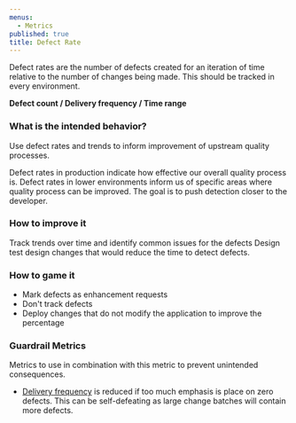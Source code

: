 ```yaml
---
menus:
  - Metrics
published: true
title: Defect Rate
---
```


Defect rates are the number of defects created for an iteration of time relative to the number of changes being made.
This should be tracked in every environment.

<b>Defect count / Delivery frequency / Time range</b>

### What is the intended behavior?

Use defect rates and trends to inform improvement of upstream quality processes.

Defect rates in production indicate how effective our overall quality process is. Defect rates in lower environments inform us of
specific areas where quality process can be improved. The goal is to push detection closer to the developer.

### How to improve it

Track trends over time and identify common issues for the defects Design test design changes that would reduce the time
to detect defects.

### How to game it

- Mark defects as enhancement requests
- Don't track defects
- Deploy changes that do not modify the application to improve the percentage

### Guardrail Metrics

Metrics to use in combination with this metric to prevent unintended consequences.

- [Delivery frequency](./release-frequency.html) is reduced if too much emphasis is place on zero defects. This can be
  self-defeating as large change batches will contain more defects.
